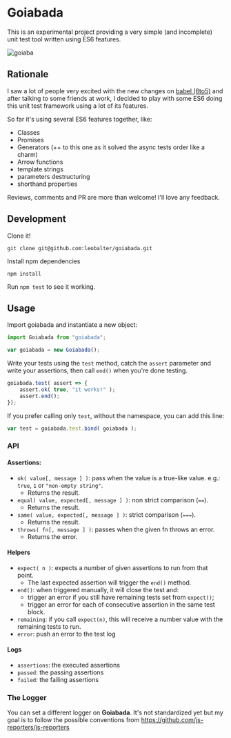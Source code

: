 # Goiabada

This is an experimental project providing a very simple (and incomplete) unit test tool written using ES6 features.

![goiaba](https://cloud.githubusercontent.com/assets/301201/6330134/e3237ddc-bb43-11e4-89c1-169637aa7108.jpg)

## Rationale

I saw a lot of people very excited with the new changes on [babel (6to5)](https://babeljs.io/) and after talking to some friends at work, I decided to play with some ES6 doing this unit test framework using a lot of its features.

So far it's using several ES6 features together, like:

- Classes
- Promises
- Generators (++ to this one as it solved the async tests order like a charm)
- Arrow functions
- template strings
- parameters destructuring
- shorthand properties

Reviews, comments and PR are more than welcome! I'll love any feedback.

## Development

Clone it!

```
git clone git@github.com:leobalter/goiabada.git
```

Install npm dependencies

```
npm install
```

Run `npm test` to see it working.

## Usage

Import goiabada and instantiate a new object:

```js
import Goiabada from "goiabada";

var goiabada = new Goiabada();
```

Write your tests using the `test` method, catch the `assert` parameter and write your assertions, then call `end()` when you're done testing.

```js
goiabada.test( assert => {
    assert.ok( true, "it works!" );
    assert.end();
});
```

If you prefer calling only `test`, without the namespace, you can add this line:

```js
var test = goiabada.test.bind( goiabada );
```

### API

#### Assertions:

- `ok( value[, message ] )`: pass when the value is a true-like value. e.g.: `true`, `1` or `"non-empty string"`.
  - Returns the result.
- `equal( value, expected[, message ] )`: non strict comparison (`==`).
  - Returns the result.
- `same( value, expected[, message ] )`: strict comparison (`===`).
  - Returns the result.
- `throws( fn[, message ] )`: passes when the given fn throws an error.
  - Returns the error.

#### Helpers

- `expect( n )`: expects a number of given assertions to run from that point.
  - The last expected assertion will trigger the `end()` method.
- `end()`: when triggered manually, it will close the test and:
  - trigger an error if you still have remaining tests set from `expect()`;
  - trigger an error for each of consecutive assertion in the same test block.
- `remaining`: if you call `expect(n)`, this will receive a number value with the remaining tests to run.
- `error`: push an error to the test log

#### Logs

- `assertions`: the executed assertions
- `passed`: the passing assertions
- `failed`: the failing assertions

### The Logger

You can set a different logger on **Goiabada**. It's not standardized yet but my goal is to follow the possible conventions from https://github.com/js-reporters/js-reporters
